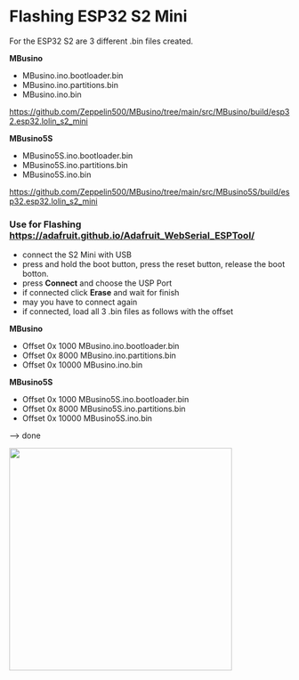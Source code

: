 # Flashing ESP32 S2 Mini

For the ESP32 S2 are 3 different .bin files created.

**MBusino**

* MBusino.ino.bootloader.bin
* MBusino.ino.partitions.bin
* MBusino.ino.bin 

https://github.com/Zeppelin500/MBusino/tree/main/src/MBusino/build/esp32.esp32.lolin_s2_mini

**MBusino5S**

* MBusino5S.ino.bootloader.bin
* MBusino5S.ino.partitions.bin
* MBusino5S.ino.bin 

https://github.com/Zeppelin500/MBusino/tree/main/src/MBusino5S/build/esp32.esp32.lolin_s2_mini

### Use for Flashing https://adafruit.github.io/Adafruit_WebSerial_ESPTool/

* connect the S2 Mini with USB
* press and hold the boot button, press the reset button, release the boot botton. 
* press **Connect** and choose the USP Port
* if connected click **Erase** and wait for finish
* may you have to connect again
* if connected, load all 3 .bin files as follows with the offset

**MBusino**

* Offset 0x 1000    MBusino.ino.bootloader.bin
* Offset 0x 8000    MBusino.ino.partitions.bin
* Offset 0x 10000    MBusino.ino.bin 

**MBusino5S**

* Offset 0x 1000    MBusino5S.ino.bootloader.bin
* Offset 0x 8000    MBusino5S.ino.partitions.bin
* Offset 0x 10000    MBusino5S.ino.bin 

--> done

<img src="https://github.com/Zeppelin500/MBusino/blob/main/pictures/AdafruitESPtool.png" width="400">



